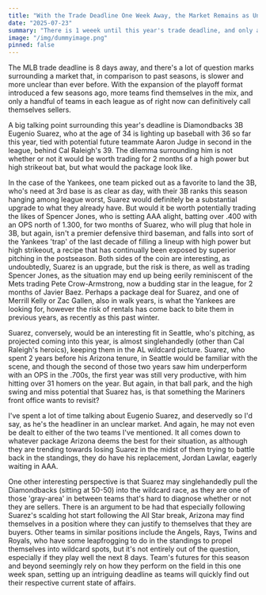 ```yaml
---
title: "With the Trade Deadline One Week Away, the Market Remains as Unclear as Ever"
date: "2025-07-23"
summary: "There is 1 weeek until this year's trade deadline, and only a handful of teams are clear sellers. With so many teams still in the mix, how much can change before the 31st, and how will it affect the market?"
image: "/img/dummyimage.png"
pinned: false
---
```


The MLB trade deadline is 8 days away, and there's a lot of question marks surrounding a market that, in comparison to past seasons, is slower and more unclear than ever before. With the expansion of the playoff format introduced a few seasons ago, more teams find themselves in the mix, and only a handful of teams in each league as of right now can definitively call themselves sellers. 

A big talking point surrounding this year's deadline is Diamondbacks 3B Eugenio Suarez, who at the age of 34 is lighting up baseball with 36 so far this year, tied with potential future teammate Aaron Judge in second in the league, behind Cal Raleigh's 39. The dilemma surrounding him is not whether or not it would be worth trading for 2 months of a high power but high strikeout bat, but what would the package look like. 

In the case of the Yankees, one team picked out as a favorite to land the 3B, who's need at 3rd base is as clear as day, with their 3B ranks this season hanging among league worst, Suarez would definitely be a substantial upgrade to what they already have. But would it be worth potentially trading the likes of Spencer Jones, who is setting AAA alight, batting over .400 with an OPS north of 1.300, for two months of Suarez, who will plug that hole in 3B, but again, isn't a premier defensive third baseman, and falls into sort of the Yankees 'trap' of the last decade of filling a lineup with high power but high strikeout, a recipe that has continually been exposed by superior pitching in the postseason. Both sides of the coin are interesting, as undoubtedly, Suarez is an upgrade, but the risk is there, as well as trading Spencer Jones, as the situation may end up being eerily reminiscent of the Mets trading Pete Crow-Armstrong, now a budding star in the league, for 2 months of Javier Baez. Perhaps a package deal for Suarez, and one of Merrill Kelly or Zac Gallen, also in walk years, is what the Yankees are looking for, however the risk of rentals has come back to bite them in previous years, as recently as this past winter.

Suarez, conversely, would be an interesting fit in Seattle, who's pitching, as projected coming into this year, is almost singlehandedly (other than Cal Raleigh's heroics), keeping them in the AL wildcard picture. Suarez, who spent 2 years before his Arizona tenure, in Seattle would be familiar with the scene, and though the second of those two years saw him underperform with an OPS in the .700s, the first year was still very productive, with him hitting over 31 homers on the year. But again, in that ball park, and the high swing and miss potential that Suarez has, is that something the Mariners front office wants to revisit? 

I've spent a lot of time talking about Eugenio Suarez, and deservedly so I'd say, as he's the headliner in an unclear market. And again, he may not even be dealt to either of the two teams I've mentioned. It all comes down to whatever package Arizona deems the best for their situation, as although they are trending towards losing Suarez in the midst of them trying to battle back in the standings, they do have his replacement, Jordan Lawlar, eagerly waiting in AAA.

One other interesting perspective is that Suarez may singlehandedly pull the Diamondbacks (sitting at 50-50) into the wildcard race, as they are one of those 'gray-area' in between teams that's hard to diagnose whether or not they are sellers. There is an argument to be had that especially following Suarez's scalding hot start following the All Star break, Arizona may find themselves in a position where they can justify to themselves that they are buyers. Other teams in similar positions include the Angels, Rays, Twins and Royals, who have some leapfrogging to do in the standings to propel themselves into wildcard spots, but it's not entirely out of the question, especially if they play well the next 8 days. Team's futures for this season and beyond seemingly rely on how they perform on the field in this one week span, setting up an intriguing deadline as teams will quickly find out their respective current state of affairs.